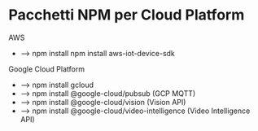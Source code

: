 # Pacchetti NPM per Cloud Platform

AWS
- --> npm install npm install aws-iot-device-sdk

Google Cloud Platform
- --> npm install gcloud
- --> npm install @google-cloud/pubsub (GCP MQTT)
- --> npm install @google-cloud/vision (Vision API)
- --> npm install @google-cloud/video-intelligence (Video Intelligence API)
